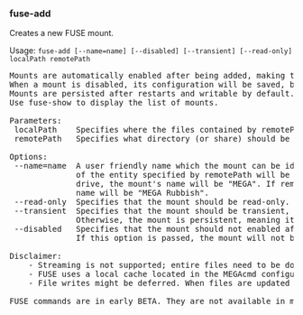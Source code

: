 ### fuse-add
Creates a new FUSE mount.

Usage: `fuse-add [--name=name] [--disabled] [--transient] [--read-only] localPath remotePath`
<pre>
Mounts are automatically enabled after being added, making the chosen MEGA folder accessible within the local filesystem.
When a mount is disabled, its configuration will be saved, but the cloud folder will not be mounted locally (see fuse-disable).
Mounts are persisted after restarts and writable by default. You may change these and other options of a FUSE mount with fuse-config.
Use fuse-show to display the list of mounts.

Parameters:
 localPath    Specifies where the files contained by remotePath should be visible on the local filesystem.
 remotePath   Specifies what directory (or share) should be exposed on the local filesystem.

Options:
 --name=name  A user friendly name which the mount can be identified by. If not provided, the display name
              of the entity specified by remotePath will be used. If remotePath specifies the entire cloud
              drive, the mount's name will be "MEGA". If remotePath specifies the rubbish bin, the mount's
              name will be "MEGA Rubbish".
 --read-only  Specifies that the mount should be read-only. Otherwise, the mount is writable.
 --transient  Specifies that the mount should be transient, meaning it will be lost on restart.
              Otherwise, the mount is persistent, meaning it will remain across on restarts.
 --disabled   Specifies that the mount should not enabled after being added, and must be enabled manually. See fuse-enable.
              If this option is passed, the mount will not be automatically enabled at startup.

Disclaimer:
    - Streaming is not supported; entire files need to be downloaded completely before being opened.
    - FUSE uses a local cache located in the MEGAcmd configuration folder. Make sure you have enough available space in your hard drive to accomodate new files. Restarting MEGAcmd server can help discard old files.
    - File writes might be deferred. When files are updated in the local mount point, a transfer will be initiated. Your files will be available in MEGA only after pending transfers finish.

FUSE commands are in early BETA. They are not available in macOS. If you experience any issues, please contact support@mega.nz.
</pre>
